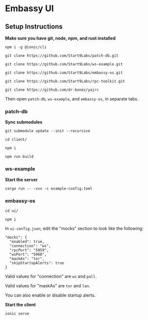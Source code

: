 # Embassy UI

## Setup Instructions

**Make sure you have git, node, npm, and rust installed**

`npm i -g @ionic/cli`

`git clone https://github.com/Start9Labs/patch-db.git`

`git clone https://github.com/Start9Labs/ws-example.git`

`git clone https://github.com/Start9Labs/embassy-os.git`

`git clone https://github.com/Start9Labs/rpc-toolkit.git`

`git clone https://github.com/dr-bonez/yajrc`

Then open  `patch-db`, `ws-example`, and `embassy-os`, in separate tabs.

### patch-db

**Sync submodules**

`git submodule update --init --recursive`

`cd client/`

`npm i`

`npm run build`

### ws-example

**Start the server**

`cargo run -- -vvv -c example-config.toml`

### embassy-os

`cd ui/`

`npm i`

In `ui-config.json`, edit the "mocks" section to look like the following:

```
"mocks": {
  "enabled": true,
  "connection": "ws",
  "rpcPort": "5959",
  "wsPort": "5960",
  "maskAs": "tor",
  "skipStartupAlerts": true
}
```
Valid values for "connection" are `ws` and `poll`.

Valid values for "maskAs" are `tor` and `lan`.

You can also enable or disable startup alerts.

**Start the client**

`ionic serve`
